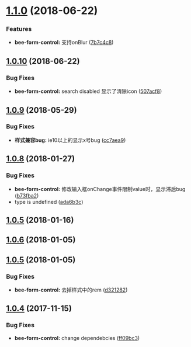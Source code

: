 <a name="1.1.0"></a>
# [1.1.0](https://github.com/tinper-bee/form-control/compare/v1.0.10...v1.1.0) (2018-06-22)


### Features

* **bee-form-control:** 支持onBlur ([7b7c4c8](https://github.com/tinper-bee/form-control/commit/7b7c4c8))



<a name="1.0.10"></a>
## [1.0.10](https://github.com/tinper-bee/form-control/compare/v1.0.9...v1.0.10) (2018-06-22)


### Bug Fixes

* **bee-form-control:** search disabled 显示了清除icon ([507acf8](https://github.com/tinper-bee/form-control/commit/507acf8))



<a name="1.0.9"></a>
## [1.0.9](https://github.com/tinper-bee/form-control/compare/v1.0.8...v1.0.9) (2018-05-29)


### Bug Fixes

* **样式兼容bug:** ie10以上的显示x号bug ([cc7aea9](https://github.com/tinper-bee/form-control/commit/cc7aea9))



<a name="1.0.8"></a>
## [1.0.8](https://github.com/tinper-bee/form-control/compare/v1.0.5...v1.0.8) (2018-01-27)


### Bug Fixes

* **bee-form-control:** 修改输入框onChange事件限制value时，显示滞后bug ([b73fba2](https://github.com/tinper-bee/form-control/commit/b73fba2))
* type is undefined ([ada6b3c](https://github.com/tinper-bee/form-control/commit/ada6b3c))



<a name="1.0.5"></a>
## [1.0.5](https://github.com/tinper-bee/form-control/compare/1.0.6...v1.0.5) (2018-01-16)



<a name="1.0.6"></a>
## [1.0.6](https://github.com/tinper-bee/form-control/compare/1.0.5...1.0.6) (2018-01-05)



<a name="1.0.5"></a>
## [1.0.5](https://github.com/tinper-bee/form-control/compare/1.0.4...1.0.5) (2018-01-05)


### Bug Fixes

* **bee-form-control:** 去掉样式中的rem ([d321282](https://github.com/tinper-bee/form-control/commit/d321282))



<a name="1.0.4"></a>
## [1.0.4](https://github.com/tinper-bee/form-control/compare/ff09bc3...1.0.4) (2017-11-15)


### Bug Fixes

* **bee-form-control:** change dependebcies ([ff09bc3](https://github.com/tinper-bee/form-control/commit/ff09bc3))



